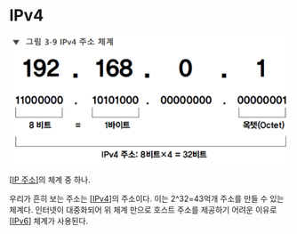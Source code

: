 # IPv4

![IPv4 주소 체계](attachments/2022-09-16-16-44-05.png)

[[IP 주소]]의 체계 중 하나.

우리가 흔히 보는 주소는 [[IPv4]]의 주소이다. 이는 2^32=43억개 주소를 만들 수 있는 체계다. 
인터넷이 대중화되어 위 체계 만으로 호스트 주소를 제공하기 어려운 이유로 [[IPv6]] 체계가 사용된다.  

[//begin]: # "Autogenerated link references for markdown compatibility"
[IP 주소]: <IP 주소> "IP 주소"
[IPv4]: IPv4 "IPv4"
[IPv6]: IPv6 "IPv6"
[//end]: # "Autogenerated link references"